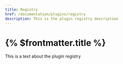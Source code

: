 ```yaml
---
title: Registry
href: /documentation/plugins/registry
description: This is the plugin registry description
---
```


# {% $frontmatter.title %}

This is a text about the plugin registry
